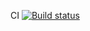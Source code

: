CI [![Build status](https://ci.appveyor.com/api/projects/status/weedjml902s14gvy?svg=true)](https://ci.appveyor.com/project/IvanKorolev13/bankcard)